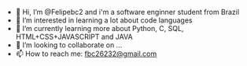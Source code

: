 - 👋 Hi, I’m @Felipebc2 and i'm a software enginner student from Brazil
- 👀 I’m interested in learning a lot about code languages
- 🌱 I’m currently learning more about Python, C, SQL, HTML+CSS+JAVASCRIPT and JAVA
- 💞️ I’m looking to collaborate on ...
- 📫 How to reach me: fbc26232@gmail.com
